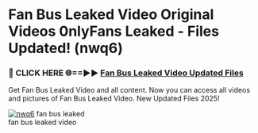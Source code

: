 # Fan Bus Leaked Video Original Videos 0nlyFans Leaked - Files Updated! (nwq6)

<h3>🔴 CLICK HERE 🌐==►► <a href="https://tinyurl.com/2jnfzry5" rel="nofollow">Fan Bus Leaked Video Updated Files</a></h3>

Get Fan Bus Leaked Video and all content. Now you can access all videos and pictures of Fan Bus Leaked Video. New Updated Files 2025!

[![nwq6](https://i.imgur.com/GyGTBgg.gif)](https://tinyurl.com/2jnfzry5)
fan bus leaked<br>
fan bus leaked video